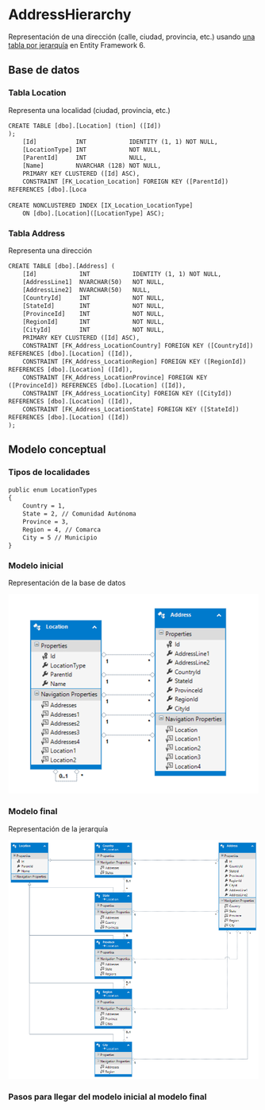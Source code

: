 ﻿# AddressHierarchy

Representación de una dirección (calle, ciudad, provincia, etc.) usando [una tabla por jerarquía](https://msdn.microsoft.com/es-es/data/jj618292.aspx) en Entity Framework 6. 

## Base de datos

### Tabla Location  
Representa una localidad (ciudad, provincia, etc.)

```
CREATE TABLE [dbo].[Location] (tion] ([Id])
);
    [Id]           INT            IDENTITY (1, 1) NOT NULL,
    [LocationType] INT            NOT NULL,
    [ParentId]     INT            NULL,
    [Name]         NVARCHAR (128) NOT NULL,
    PRIMARY KEY CLUSTERED ([Id] ASC),
    CONSTRAINT [FK_Location_Location] FOREIGN KEY ([ParentId]) REFERENCES [dbo].[Loca

CREATE NONCLUSTERED INDEX [IX_Location_LocationType]
    ON [dbo].[Location]([LocationType] ASC);

```

### Tabla Address
Representa una dirección

```
CREATE TABLE [dbo].[Address] (
    [Id]            INT            IDENTITY (1, 1) NOT NULL,
	[AddressLine1]	NVARCHAR(50)   NOT NULL,	
	[AddressLine2]	NVARCHAR(50)   NULL,	
    [CountryId]     INT            NOT NULL,
    [StateId]       INT            NOT NULL,
    [ProvinceId]    INT            NOT NULL,
    [RegionId]      INT            NOT NULL,
    [CityId]        INT            NOT NULL,
    PRIMARY KEY CLUSTERED ([Id] ASC),
    CONSTRAINT [FK_Address_LocationCountry] FOREIGN KEY ([CountryId]) REFERENCES [dbo].[Location] ([Id]),
    CONSTRAINT [FK_Address_LocationRegion] FOREIGN KEY ([RegionId]) REFERENCES [dbo].[Location] ([Id]),
    CONSTRAINT [FK_Address_LocationProvince] FOREIGN KEY ([ProvinceId]) REFERENCES [dbo].[Location] ([Id]),
    CONSTRAINT [FK_Address_LocationCity] FOREIGN KEY ([CityId]) REFERENCES [dbo].[Location] ([Id]),
    CONSTRAINT [FK_Address_LocationState] FOREIGN KEY ([StateId]) REFERENCES [dbo].[Location] ([Id])
);
```

## Modelo conceptual

### Tipos de localidades 

```
public enum LocationTypes
{
    Country = 1,
    State = 2, // Comunidad Autónoma
    Province = 3,
    Region = 4, // Comarca
    City = 5 // Municipio
}
```

### Modelo inicial
Representación de la base de datos

![Modelo inicial](./doc/ef-address-hierarchy-model-1.png)

### Modelo final
Representación de la jerarquía

![Modelo inicial](./doc/ef-address-hierarchy-model-2.png)

### Pasos para llegar del modelo inicial al modelo final 

